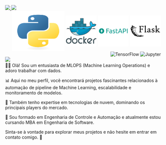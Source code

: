 <div style="display: inline-block">
  <a href="https://github.com/Gefte">
    <img height="170em" src="https://github-readme-stats.vercel.app/api?username=Gefte&show_icons=true&theme=dracula&include_all_commits=true&count_private=true"/>
    <img height="170em" src="https://github-readme-stats.vercel.app/api/top-langs/?username=Gefte&layout=compact&langs_count=7&theme=dracula"/>
  </a>
</div>
<div style="" align="right">
  <img align="center" alt="Gef-Python" height="130" width="170" src="https://raw.githubusercontent.com/devicons/devicon/master/icons/python/python-original.svg">
  <img src="https://raw.githubusercontent.com/devicons/devicon/master/icons/docker/docker-original-wordmark.svg" alt="Docker Logo" height="100" width="100" align="center">
  <img src="https://raw.githubusercontent.com/devicons/devicon/master/icons/fastapi/fastapi-original-wordmark.svg" alt="FastAPI Logo" height="100" width="100" align="center">
  <img src="https://raw.githubusercontent.com/devicons/devicon/master/icons/flask/flask-original-wordmark.svg" alt="Flask Logo" height="100" width="100" align="center">
  <img src="https://cdn.jsdelivr.net/gh/devicons/devicon/icons/tensorflow/tensorflow-original.svg" alt="TensorFlow" height="100" width="100" align="center">
  <img src="https://cdn.jsdelivr.net/gh/devicons/devicon/icons/jupyter/jupyter-original-wordmark.svg" alt="Jupyter" height="100" width="100" align="center">
</div>
<div> 
  <a href="https://www.linkedin.com/in/gefte-alcantara/" target="_blank">
    <img src="https://img.shields.io/badge/-LinkedIn-%230077B5?style=for-the-badge&logo=linkedin&logoColor=white" target="_blank">
  </a>
</div>
👨‍💻 Olá! Sou um entusiasta de MLOPS (Machine Learning Operations) e adoro trabalhar com dados.

📊 Aqui no meu perfil, você encontrará projetos fascinantes relacionados à automação de pipeline de Machine Learning, escalabilidade e monitoramento de modelos.

🚀 Também tenho expertise em tecnologias de nuvem, dominando os principais players do mercado.

🔧 Sou formado em Engenharia de Controle e Automação e atualmente estou cursando MBA em Engenharia de Software.

Sinta-se à vontade para explorar meus projetos e não hesite em entrar em contato comigo. 🤝
